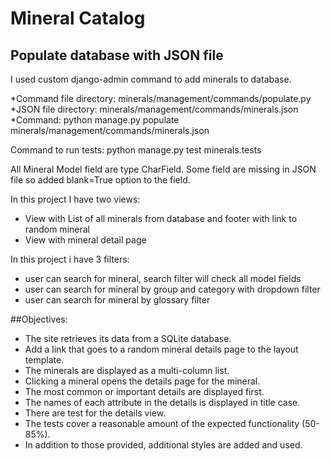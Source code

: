 # Mineral Catalog

## Populate database with JSON file

I used custom django-admin command to add minerals to database.

*Command file directory: minerals/management/commands/populate.py
*JSON file directory: minerals/management/commands/minerals.json
*Command: python manage.py populate minerals/management/commands/minerals.json

Command to run tests: python manage.py test minerals.tests  

All Mineral Model field are type CharField. Some field are missing in JSON file so added
blank=True option to the field.

In this project I have two views:
* View with List of all minerals from database and footer with link to random mineral
* View with mineral detail page

In this project i have 3 filters:
* user can search for mineral, search filter will check all model fields
* user can search for mineral by group and category with dropdown filter
* user can search for mineral by glossary filter

##Objectives:

* The site retrieves its data from a SQLite database.
* Add a link that goes to a random mineral details page to the layout template.
* The minerals are displayed as a multi-column list.
* Clicking a mineral opens the details page for the mineral.
* The most common or important details are displayed first.
* The names of each attribute in the details is displayed in title case.
* There are test for the details view.
* The tests cover a reasonable amount of the expected functionality (50-85%).
* In addition to those provided, additional styles are added and used.
